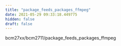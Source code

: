 ```yaml
---
title: "package_feeds_packages_ffmpeg"
date: 2021-05-29 09:33:18.449775
hidden: false
draft: false
---
```


bcm27xx/bcm2711/package_feeds_packages_ffmpeg


